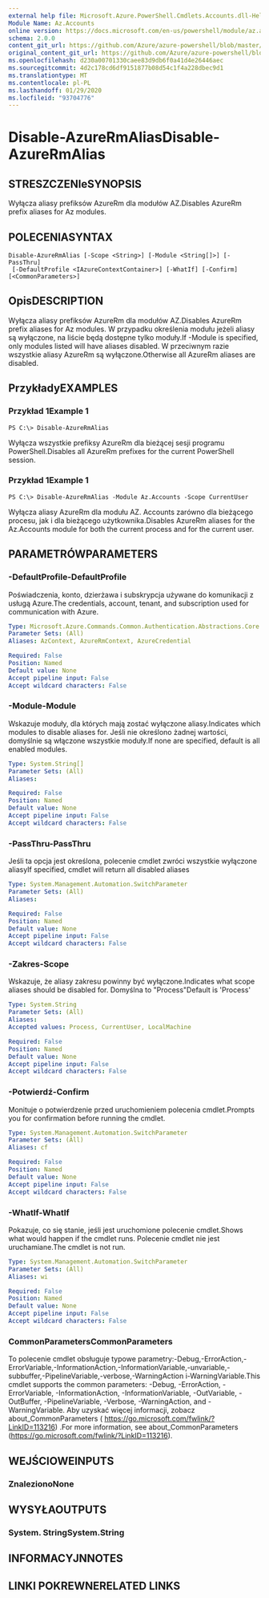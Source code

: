 ```yaml
---
external help file: Microsoft.Azure.PowerShell.Cmdlets.Accounts.dll-Help.xml
Module Name: Az.Accounts
online version: https://docs.microsoft.com/en-us/powershell/module/az.accounts/disable-azurermalias
schema: 2.0.0
content_git_url: https://github.com/Azure/azure-powershell/blob/master/src/Accounts/Accounts/help/Disable-AzureRmAlias.md
original_content_git_url: https://github.com/Azure/azure-powershell/blob/master/src/Accounts/Accounts/help/Disable-AzureRmAlias.md
ms.openlocfilehash: d230a00701330caee83d9db6f0a41d4e26446aec
ms.sourcegitcommit: 4d2c178cd6df9151877b08d54c1f4a228dbec9d1
ms.translationtype: MT
ms.contentlocale: pl-PL
ms.lasthandoff: 01/29/2020
ms.locfileid: "93704776"
---
```

# <span data-ttu-id="6a0e6-101">Disable-AzureRmAlias</span><span class="sxs-lookup"><span data-stu-id="6a0e6-101">Disable-AzureRmAlias</span></span>

## <span data-ttu-id="6a0e6-102">STRESZCZENIe</span><span class="sxs-lookup"><span data-stu-id="6a0e6-102">SYNOPSIS</span></span>
<span data-ttu-id="6a0e6-103">Wyłącza aliasy prefiksów AzureRm dla modułów AZ.</span><span class="sxs-lookup"><span data-stu-id="6a0e6-103">Disables AzureRm prefix aliases for Az modules.</span></span>

## <span data-ttu-id="6a0e6-104">POLECENIA</span><span class="sxs-lookup"><span data-stu-id="6a0e6-104">SYNTAX</span></span>

```
Disable-AzureRmAlias [-Scope <String>] [-Module <String[]>] [-PassThru]
 [-DefaultProfile <IAzureContextContainer>] [-WhatIf] [-Confirm] [<CommonParameters>]
```

## <span data-ttu-id="6a0e6-105">Opis</span><span class="sxs-lookup"><span data-stu-id="6a0e6-105">DESCRIPTION</span></span>
<span data-ttu-id="6a0e6-106">Wyłącza aliasy prefiksów AzureRm dla modułów AZ.</span><span class="sxs-lookup"><span data-stu-id="6a0e6-106">Disables AzureRm prefix aliases for Az modules.</span></span> <span data-ttu-id="6a0e6-107">W przypadku określenia modułu jeżeli aliasy są wyłączone, na liście będą dostępne tylko moduły.</span><span class="sxs-lookup"><span data-stu-id="6a0e6-107">If -Module is specified, only modules listed will have aliases disabled.</span></span> <span data-ttu-id="6a0e6-108">W przeciwnym razie wszystkie aliasy AzureRm są wyłączone.</span><span class="sxs-lookup"><span data-stu-id="6a0e6-108">Otherwise all AzureRm aliases are disabled.</span></span>

## <span data-ttu-id="6a0e6-109">Przykłady</span><span class="sxs-lookup"><span data-stu-id="6a0e6-109">EXAMPLES</span></span>

### <span data-ttu-id="6a0e6-110">Przykład 1</span><span class="sxs-lookup"><span data-stu-id="6a0e6-110">Example 1</span></span>
```
PS C:\> Disable-AzureRmAlias
```

<span data-ttu-id="6a0e6-111">Wyłącza wszystkie prefiksy AzureRm dla bieżącej sesji programu PowerShell.</span><span class="sxs-lookup"><span data-stu-id="6a0e6-111">Disables all AzureRm prefixes for the current PowerShell session.</span></span>

### <span data-ttu-id="6a0e6-112">Przykład 1</span><span class="sxs-lookup"><span data-stu-id="6a0e6-112">Example 1</span></span>
```
PS C:\> Disable-AzureRmAlias -Module Az.Accounts -Scope CurrentUser
```

<span data-ttu-id="6a0e6-113">Wyłącza aliasy AzureRm dla modułu AZ. Accounts zarówno dla bieżącego procesu, jak i dla bieżącego użytkownika.</span><span class="sxs-lookup"><span data-stu-id="6a0e6-113">Disables AzureRm aliases for the Az.Accounts module for both the current process and for the current user.</span></span>

## <span data-ttu-id="6a0e6-114">PARAMETRÓW</span><span class="sxs-lookup"><span data-stu-id="6a0e6-114">PARAMETERS</span></span>

### <span data-ttu-id="6a0e6-115">-DefaultProfile</span><span class="sxs-lookup"><span data-stu-id="6a0e6-115">-DefaultProfile</span></span>
<span data-ttu-id="6a0e6-116">Poświadczenia, konto, dzierżawa i subskrypcja używane do komunikacji z usługą Azure.</span><span class="sxs-lookup"><span data-stu-id="6a0e6-116">The credentials, account, tenant, and subscription used for communication with Azure.</span></span>

```yaml
Type: Microsoft.Azure.Commands.Common.Authentication.Abstractions.Core.IAzureContextContainer
Parameter Sets: (All)
Aliases: AzContext, AzureRmContext, AzureCredential

Required: False
Position: Named
Default value: None
Accept pipeline input: False
Accept wildcard characters: False
```

### <span data-ttu-id="6a0e6-117">-Module</span><span class="sxs-lookup"><span data-stu-id="6a0e6-117">-Module</span></span>
<span data-ttu-id="6a0e6-118">Wskazuje moduły, dla których mają zostać wyłączone aliasy.</span><span class="sxs-lookup"><span data-stu-id="6a0e6-118">Indicates which modules to disable aliases for.</span></span>
<span data-ttu-id="6a0e6-119">Jeśli nie określono żadnej wartości, domyślnie są włączone wszystkie moduły.</span><span class="sxs-lookup"><span data-stu-id="6a0e6-119">If none are specified, default is all enabled modules.</span></span>

```yaml
Type: System.String[]
Parameter Sets: (All)
Aliases:

Required: False
Position: Named
Default value: None
Accept pipeline input: False
Accept wildcard characters: False
```

### <span data-ttu-id="6a0e6-120">-PassThru</span><span class="sxs-lookup"><span data-stu-id="6a0e6-120">-PassThru</span></span>
<span data-ttu-id="6a0e6-121">Jeśli ta opcja jest określona, polecenie cmdlet zwróci wszystkie wyłączone aliasy</span><span class="sxs-lookup"><span data-stu-id="6a0e6-121">If specified, cmdlet will return all disabled aliases</span></span>

```yaml
Type: System.Management.Automation.SwitchParameter
Parameter Sets: (All)
Aliases:

Required: False
Position: Named
Default value: None
Accept pipeline input: False
Accept wildcard characters: False
```

### <span data-ttu-id="6a0e6-122">-Zakres</span><span class="sxs-lookup"><span data-stu-id="6a0e6-122">-Scope</span></span>
<span data-ttu-id="6a0e6-123">Wskazuje, że aliasy zakresu powinny być wyłączone.</span><span class="sxs-lookup"><span data-stu-id="6a0e6-123">Indicates what scope aliases should be disabled for.</span></span> <span data-ttu-id="6a0e6-124">Domyślna to "Process"</span><span class="sxs-lookup"><span data-stu-id="6a0e6-124">Default is 'Process'</span></span>

```yaml
Type: System.String
Parameter Sets: (All)
Aliases:
Accepted values: Process, CurrentUser, LocalMachine

Required: False
Position: Named
Default value: None
Accept pipeline input: False
Accept wildcard characters: False
```

### <span data-ttu-id="6a0e6-125">-Potwierdź</span><span class="sxs-lookup"><span data-stu-id="6a0e6-125">-Confirm</span></span>
<span data-ttu-id="6a0e6-126">Monituje o potwierdzenie przed uruchomieniem polecenia cmdlet.</span><span class="sxs-lookup"><span data-stu-id="6a0e6-126">Prompts you for confirmation before running the cmdlet.</span></span>

```yaml
Type: System.Management.Automation.SwitchParameter
Parameter Sets: (All)
Aliases: cf

Required: False
Position: Named
Default value: None
Accept pipeline input: False
Accept wildcard characters: False
```

### <span data-ttu-id="6a0e6-127">-WhatIf</span><span class="sxs-lookup"><span data-stu-id="6a0e6-127">-WhatIf</span></span>
<span data-ttu-id="6a0e6-128">Pokazuje, co się stanie, jeśli jest uruchomione polecenie cmdlet.</span><span class="sxs-lookup"><span data-stu-id="6a0e6-128">Shows what would happen if the cmdlet runs.</span></span>
<span data-ttu-id="6a0e6-129">Polecenie cmdlet nie jest uruchamiane.</span><span class="sxs-lookup"><span data-stu-id="6a0e6-129">The cmdlet is not run.</span></span>

```yaml
Type: System.Management.Automation.SwitchParameter
Parameter Sets: (All)
Aliases: wi

Required: False
Position: Named
Default value: None
Accept pipeline input: False
Accept wildcard characters: False
```

### <span data-ttu-id="6a0e6-130">CommonParameters</span><span class="sxs-lookup"><span data-stu-id="6a0e6-130">CommonParameters</span></span>
<span data-ttu-id="6a0e6-131">To polecenie cmdlet obsługuje typowe parametry:-Debug,-ErrorAction,-ErrorVariable,-InformationAction,-InformationVariable,-unvariable,-subbuffer,-PipelineVariable,-verbose,-WarningAction i-WarningVariable.</span><span class="sxs-lookup"><span data-stu-id="6a0e6-131">This cmdlet supports the common parameters: -Debug, -ErrorAction, -ErrorVariable, -InformationAction, -InformationVariable, -OutVariable, -OutBuffer, -PipelineVariable, -Verbose, -WarningAction, and -WarningVariable.</span></span> <span data-ttu-id="6a0e6-132">Aby uzyskać więcej informacji, zobacz about_CommonParameters ( https://go.microsoft.com/fwlink/?LinkID=113216) .</span><span class="sxs-lookup"><span data-stu-id="6a0e6-132">For more information, see about_CommonParameters (https://go.microsoft.com/fwlink/?LinkID=113216).</span></span>

## <span data-ttu-id="6a0e6-133">WEJŚCIOWE</span><span class="sxs-lookup"><span data-stu-id="6a0e6-133">INPUTS</span></span>

### <span data-ttu-id="6a0e6-134">Znaleziono</span><span class="sxs-lookup"><span data-stu-id="6a0e6-134">None</span></span>

## <span data-ttu-id="6a0e6-135">WYSYŁA</span><span class="sxs-lookup"><span data-stu-id="6a0e6-135">OUTPUTS</span></span>

### <span data-ttu-id="6a0e6-136">System. String</span><span class="sxs-lookup"><span data-stu-id="6a0e6-136">System.String</span></span>

## <span data-ttu-id="6a0e6-137">INFORMACYJN</span><span class="sxs-lookup"><span data-stu-id="6a0e6-137">NOTES</span></span>

## <span data-ttu-id="6a0e6-138">LINKI POKREWNE</span><span class="sxs-lookup"><span data-stu-id="6a0e6-138">RELATED LINKS</span></span>

